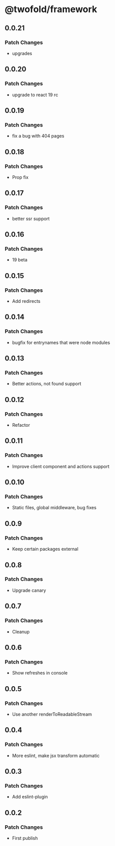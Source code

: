 # @twofold/framework

## 0.0.21

### Patch Changes

- upgrades

## 0.0.20

### Patch Changes

- upgrade to react 19 rc

## 0.0.19

### Patch Changes

- fix a bug with 404 pages

## 0.0.18

### Patch Changes

- Prop fix

## 0.0.17

### Patch Changes

- better ssr support

## 0.0.16

### Patch Changes

- 19 beta

## 0.0.15

### Patch Changes

- Add redirects

## 0.0.14

### Patch Changes

- bugfix for entrynames that were node modules

## 0.0.13

### Patch Changes

- Better actions, not found support

## 0.0.12

### Patch Changes

- Refactor

## 0.0.11

### Patch Changes

- Improve client component and actions support

## 0.0.10

### Patch Changes

- Static files, global middleware, bug fixes

## 0.0.9

### Patch Changes

- Keep certain packages external

## 0.0.8

### Patch Changes

- Upgrade canary

## 0.0.7

### Patch Changes

- Cleanup

## 0.0.6

### Patch Changes

- Show refreshes in console

## 0.0.5

### Patch Changes

- Use another renderToReadableStream

## 0.0.4

### Patch Changes

- More eslint, make jsx transform automatic

## 0.0.3

### Patch Changes

- Add eslint-plugin

## 0.0.2

### Patch Changes

- First publish
